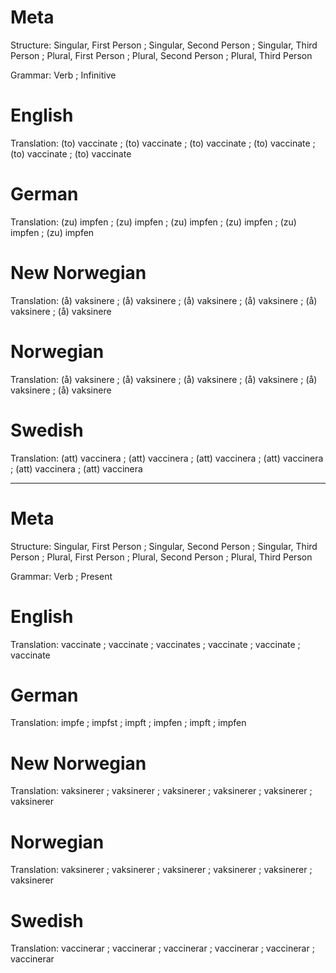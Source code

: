 Meta
====

Structure: Singular, First Person ; Singular, Second Person ; Singular, Third Person ;
           Plural, First Person   ; Plural, Second Person   ; Plural, Third Person

Grammar:   Verb ; Infinitive



English
=======

Translation: (to) vaccinate ; (to) vaccinate ; (to) vaccinate ;
             (to) vaccinate ; (to) vaccinate ; (to) vaccinate



German
======

Translation: (zu) impfen ; (zu) impfen ; (zu) impfen ;
             (zu) impfen ; (zu) impfen ; (zu) impfen



New Norwegian
=============

Translation: (å) vaksinere ; (å) vaksinere ; (å) vaksinere ;
             (å) vaksinere ; (å) vaksinere ; (å) vaksinere



Norwegian
=========

Translation: (å) vaksinere ; (å) vaksinere ; (å) vaksinere ;
             (å) vaksinere ; (å) vaksinere ; (å) vaksinere



Swedish
=======

Translation: (att) vaccinera ; (att) vaccinera ; (att) vaccinera ;
             (att) vaccinera ; (att) vaccinera ; (att) vaccinera



--------------------------------------------------------------------------------

Meta
====

Structure: Singular, First Person ; Singular, Second Person ; Singular, Third Person ;
           Plural, First Person   ; Plural, Second Person   ; Plural, Third Person

Grammar:   Verb ; Present



English
=======

Translation: vaccinate ; vaccinate ; vaccinates ;
             vaccinate ; vaccinate ; vaccinate



German
======

Translation: impfe  ; impfst ; impft  ;
             impfen ; impft  ; impfen



New Norwegian
=============

Translation: vaksinerer ; vaksinerer ; vaksinerer ;
             vaksinerer ; vaksinerer ; vaksinerer



Norwegian
=========

Translation: vaksinerer ; vaksinerer ; vaksinerer ;
             vaksinerer ; vaksinerer ; vaksinerer



Swedish
=======

Translation: vaccinerar ; vaccinerar ; vaccinerar ;
             vaccinerar ; vaccinerar ; vaccinerar
